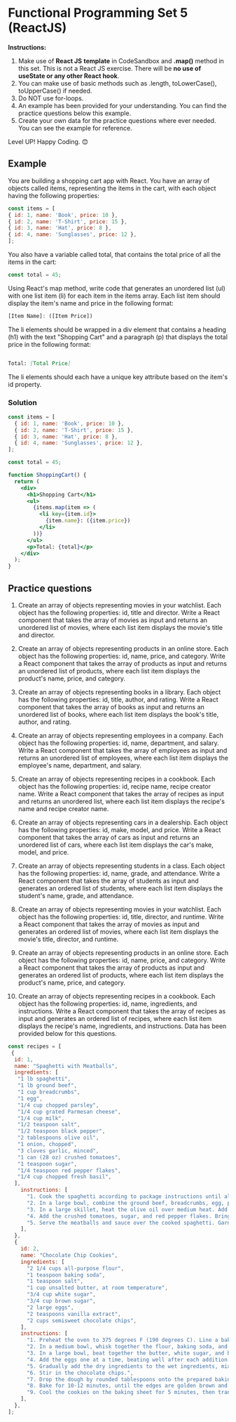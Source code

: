 # Functional Programming Set 5 (ReactJS)

**Instructions:**

1. Make use of **React JS** **template** in CodeSandbox and **.map()** method in this set. This is not a React JS exercise. There will be **no use of useState or any other React hook**.
2. You can make use of basic methods such as .length, toLowerCase(), toUpperCase() if needed.
3. Do NOT use for-loops.
4. An example has been provided for your understanding. You can find the practice questions below this example.
5. Create your own data for the practice questions where ever needed. You can see the example for reference.

Level UP! Happy Coding. 😊

## Example

You are building a shopping cart app with React. You have an array of objects called items, representing the items in the cart, with each object having the following properties:

```jsx
const items = [
{ id: 1, name: 'Book', price: 10 },
{ id: 2, name: 'T-Shirt', price: 15 },
{ id: 3, name: 'Hat', price: 8 },
{ id: 4, name: 'Sunglasses', price: 12 },
];
```

You also have a variable called total, that contains the total price of all the items in the cart:

```jsx
const total = 45;
```

Using React's map method, write code that generates an unordered list (ul) with one list item (li) for each item in the items array. Each list item should display the item's name and price in the following format:

```jsx
[Item Name]: ([Item Price])
```

The li elements should be wrapped in a div element that contains a heading (h1) with the text "Shopping Cart" and a paragraph (p) that displays the total price in the following format:

```markdown

Total: [Total Price]
```

The li elements should each have a unique key attribute based on the item's id property.

### Solution

```jsx
const items = [
  { id: 1, name: 'Book', price: 10 },
  { id: 2, name: 'T-Shirt', price: 15 },
  { id: 3, name: 'Hat', price: 8 },
  { id: 4, name: 'Sunglasses', price: 12 },
];

const total = 45;

function ShoppingCart() {
  return (
    <div>
      <h1>Shopping Cart</h1>
      <ul>
        {items.map(item => (
          <li key={item.id}>
            {item.name}: ({item.price})
          </li>
        ))}
      </ul>
      <p>Total: {total}</p>
    </div>
  );
}
```

## Practice questions

1. Create an array of objects representing movies in your watchlist. Each object has the following properties: id, title and director. Write a React component that takes the array of movies as input and returns an unordered list of movies, where each list item displays the movie's title and director.

2. Create an array of objects representing products in an online store. Each object has the following properties: id, name, price, and category. Write a React component that takes the array of products as input and returns an unordered list of products, where each list item displays the product's name, price, and category.

3. Create an array of objects representing books in a library. Each object has the following properties: id, title, author, and rating. Write a React component that takes the array of books as input and returns an unordered list of books, where each list item displays the book's title, author, and rating.

4. Create an array of objects representing employees in a company. Each object has the following properties: id, name, department, and salary. Write a React component that takes the array of employees as input and returns an unordered list of employees, where each list item displays the employee's name, department, and salary.

5. Create an array of objects representing recipes in a cookbook. Each object has the following properties: id, recipe name, recipe creator name. Write a React component that takes the array of recipes as input and returns an unordered list, where each list item displays the recipe's name and recipe creator name.

6. Create an array of objects representing cars in a dealership. Each object has the following properties: id, make, model, and price. Write a React component that takes the array of cars as input and returns an unordered list of cars, where each list item displays the car's make, model, and price.

7. Create an array of objects representing students in a class. Each object has the following properties: id, name, grade, and attendance. Write a React component that takes the array of students as input and generates an ordered list of students, where each list item displays the student's name, grade, and attendance.

8. Create an array of objects representing movies in your watchlist. Each object has the following properties: id, title, director, and runtime. Write a React component that takes the array of movies as input and generates an ordered list of movies, where each list item displays the movie's title, director, and runtime.

9. Create an array of objects representing products in an online store. Each object has the following properties: id, name, price, and category. Write a React component that takes the array of products as input and generates an ordered list of products, where each list item displays the product's name, price, and category.

10. Create an array of objects representing recipes in a cookbook. Each object has the following properties: id, name, ingredients, and instructions. Write a React component that takes the array of recipes as input and generates an ordered list of recipes, where each list item displays the recipe's name, ingredients, and instructions. Data has been provided below for this questions.

```jsx
const recipes = [  
 { 
  id: 1,    
  name: "Spaghetti with Meatballs",    
  ingredients: [      
   "1 lb spaghetti",      
   "1 lb ground beef",     
   "1 cup breadcrumbs",      
   "1 egg",      
   "1/4 cup chopped parsley",      
   "1/4 cup grated Parmesan cheese",      
   "1/4 cup milk",      
   "1/2 teaspoon salt",      
   "1/2 teaspoon black pepper",      
   "2 tablespoons olive oil",      
   "1 onion, chopped",      
   "3 cloves garlic, minced",      
   "1 can (28 oz) crushed tomatoes",      
   "1 teaspoon sugar",      
   "1/4 teaspoon red pepper flakes",      
   "1/4 cup chopped fresh basil",    
  ],
    instructions: [
      "1. Cook the spaghetti according to package instructions until al dente.",
      "2. In a large bowl, combine the ground beef, breadcrumbs, egg, parsley, Parmesan, milk, salt, and pepper. Mix until well combined and form into meatballs.",
      "3. In a large skillet, heat the olive oil over medium heat. Add the onion and garlic and cook until softened, about 5 minutes.",
      "4. Add the crushed tomatoes, sugar, and red pepper flakes. Bring to a simmer and add the meatballs. Cover and simmer for 15-20 minutes, until the meatballs are cooked through.",
      "5. Serve the meatballs and sauce over the cooked spaghetti. Garnish with fresh basil.",
    ],
  },
  {
    id: 2,
    name: "Chocolate Chip Cookies",
    ingredients: [
      "2 1/4 cups all-purpose flour",
      "1 teaspoon baking soda",
      "1 teaspoon salt",
      "1 cup unsalted butter, at room temperature",
      "3/4 cup white sugar",
      "3/4 cup brown sugar",
      "2 large eggs",
      "2 teaspoons vanilla extract",
      "2 cups semisweet chocolate chips",
    ],
    instructions: [
      "1. Preheat the oven to 375 degrees F (190 degrees C). Line a baking sheet with parchment paper.",
      "2. In a medium bowl, whisk together the flour, baking soda, and salt.",
      "3. In a large bowl, beat together the butter, white sugar, and brown sugar until light and fluffy, about 2-3 minutes.",
      "4. Add the eggs one at a time, beating well after each addition. Stir in the vanilla extract.",
      "5. Gradually add the dry ingredients to the wet ingredients, mixing until just combined.",
      "6. Stir in the chocolate chips.",
      "7. Drop the dough by rounded tablespoons onto the prepared baking sheet, spacing the cookies about 2 inches apart.",
      "8. Bake for 10-12 minutes, until the edges are golden brown and the centers are set.",
      "9. Cool the cookies on the baking sheet for 5 minutes, then transfer to a wire rack to cool completely.",
    ],
  },
];
```
